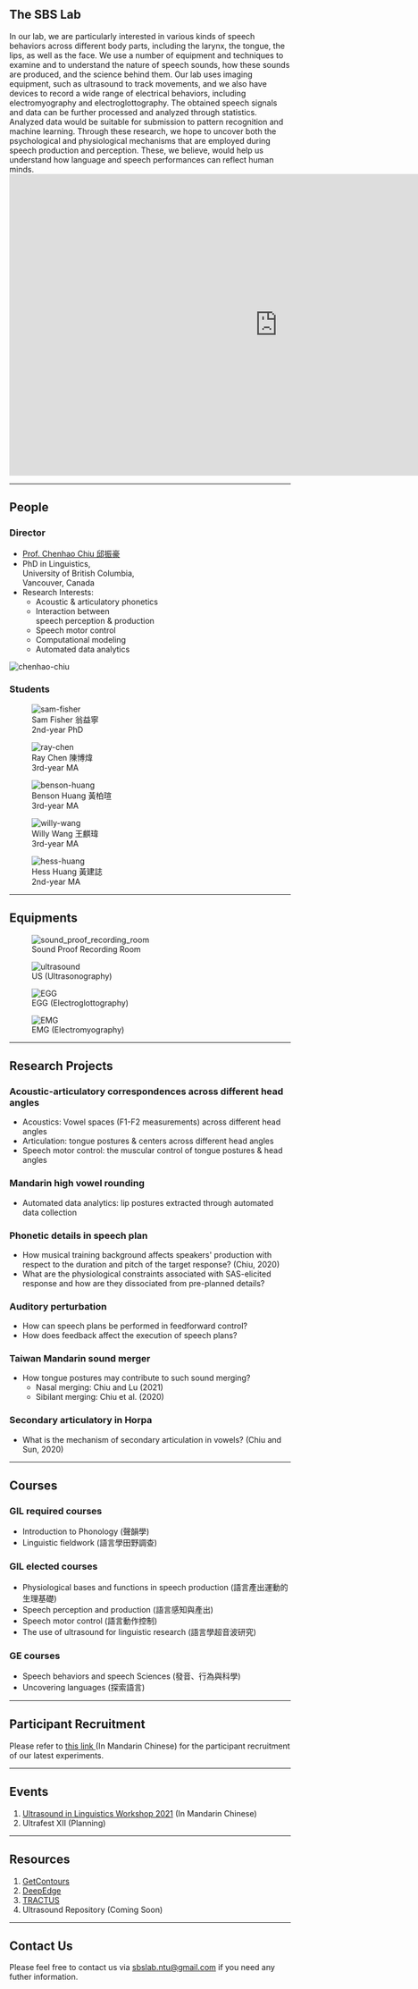 <!--  -->

## **The SBS Lab**

<div class="paragraph">
  In our lab, we are particularly interested in various kinds of speech behaviors across different
  body parts, including the larynx, the tongue, the lips, as well as the face. We use a number of
  equipment and techniques to examine and to understand the nature of speech sounds, how these
  sounds are produced, and the science behind them. Our lab uses imaging equipment, such as
  ultrasound to track movements, and we also have devices to record a wide range of electrical
  behaviors, including electromyography and electroglottography. The obtained speech signals and
  data can be further processed and analyzed through statistics. Analyzed data would be suitable for
  submission to pattern recognition and machine learning. Through these research, we hope to uncover
  both the psychological and physiological mechanisms that are employed during speech production and
  perception. These, we believe, would help us understand how language and speech performances can
  reflect human minds.
</div>

<div class=video>
<iframe width="960" height="540" src="https://www.youtube.com/embed/8EV_7EfK4VE" title="YouTube video player" frameborder="0" allow="accelerometer; autoplay; clipboard-write; encrypted-media; gyroscope; picture-in-picture" allowfullscreen></iframe>
</div>

---

## **People**

### **Director**

<div class="list">
  <ul>
    <li>
      <a href="https://sites.google.com/site/chiuchenhao/"> Prof. Chenhao Chiu 邱振豪 </a>
    </li>
    <li>
      PhD in Linguistics, <br />
      University of British Columbia, <br />
      Vancouver, Canada
    </li>
    <li>
      Research Interests:
      <ul>
        <li>Acoustic & articulatory phonetics</li>
        <li>
          Interaction between <br />
          speech perception & production
        </li>
        <li>Speech motor control</li>
        <li>Computational modeling</li>
        <li>Automated data analytics</li>
      </ul>
    </li>
  </ul>
</div>

<div class="boss-image">
  <img src="./img/people/chenhao.png" alt="chenhao-chiu" loading="lazy" />
</div>

### **Students**

<div class="main-image">
  <figure class="revert">
    <img src="./img/people/sam.jpg" alt="sam-fisher" loading="lazy" />
    <figcaption>
      Sam Fisher 翁益寧 <br />
      2nd-year PhD
    </figcaption>
  </figure>
  <figure>
    <img src="./img/people/ray.jpg" alt="ray-chen" loading="lazy" />
    <figcaption>
      Ray Chen 陳博煒 <br />
      3rd-year MA
    </figcaption>
  </figure>
  <figure>
    <img src="./img/people/benson.jpg" alt="benson-huang" loading="lazy" />
    <figcaption>
      Benson Huang 黃柏瑄 <br />
      3rd-year MA
    </figcaption>
  </figure>
  <figure>
    <img src="./img/people/willy.jpg" alt="willy-wang" loading="lazy" />
    <figcaption>
      Willy Wang 王麒瑋 <br />
      3rd-year MA
    </figcaption>
  </figure>
  <figure>
    <img src="./img/people/hess.jpg" alt="hess-huang" loading="lazy" />
    <figcaption>
      Hess Huang 黃建誌 <br />
      2nd-year MA
    </figcaption>
  </figure>
</div>

---

## **Equipments**

<div class="main-image">
  <figure class="revert">
    <img src="./img/equipments/room.jpeg" alt="sound_proof_recording_room" loading="lazy" />
    <figcaption>Sound Proof Recording Room</figcaption>
  </figure>
  <figure>
    <img src="./img/equipments/us.jpg" alt="ultrasound" loading="lazy" />
    <figcaption>US (Ultrasonography)</figcaption>
  </figure>
  <figure>
    <img src="./img/equipments/egg.jpg" alt="EGG" loading="lazy" />
    <figcaption>EGG (Electroglottography)</figcaption>
  </figure>
  <figure>
    <img src="./img/equipments/emg.jpg" alt="EMG" loading="lazy" />
    <figcaption>EMG (Electromyography)</figcaption>
  </figure>
</div>

---

## **Research Projects**

### **Acoustic-articulatory correspondences across different head angles**

<div class="list">
  <ul>
    <li>Acoustics: Vowel spaces (F1-F2 measurements) across different head angles</li>
    <li>Articulation: tongue postures & centers across different head angles</li>
    <li>Speech motor control: the muscular control of tongue postures & head angles</li>
  </ul>
</div>

### **Mandarin high vowel rounding**

<div class="list">
  <ul>
    <li>Automated data analytics: lip postures extracted through automated data collection</li>
  </ul>
</div>

### **Phonetic details in speech plan**

<div class="list">
  <ul>
    <li>
      How musical training background affects speakers' production with respect to the duration and
      pitch of the target response? (Chiu, 2020)
    </li>
    <li>
      What are the physiological constraints associated with SAS-elicited response and how are they
      dissociated from pre-planned details?
    </li>
  </ul>
</div>

### **Auditory perturbation**

<div class="list">
  <ul>
    <li>How can speech plans be performed in feedforward control?</li>
    <li>How does feedback affect the execution of speech plans?</li>
  </ul>
</div>

### **Taiwan Mandarin sound merger**

<div class="list">
  <ul>
    <li>
      How tongue postures may contribute to such sound merging?
      <ul>
        <li>Nasal merging: Chiu and Lu (2021)</li>
        <li>Sibilant merging: Chiu et al. (2020)</li>
      </ul>
    </li>
  </ul>
</div>

### **Secondary articulatory in Horpa**

<div class="list">
  <ul>
    <li>What is the mechanism of secondary articulation in vowels? (Chiu and Sun, 2020)</li>
  </ul>
</div>

---

## **Courses**

### **GIL required courses**

<div class="list">
  <ul>
    <li>Introduction to Phonology (聲韻學)</li>
    <li>Linguistic fieldwork (語言學田野調查)</li>
  </ul>
</div>

### **GIL elected courses**

<div class="list">
  <ul>
    <li>Physiological bases and functions in speech production (語言產出運動的生理基礎)</li>
    <li>Speech perception and production (語言感知與產出)</li>
    <li>Speech motor control (語言動作控制)</li>
    <li>The use of ultrasound for linguistic research (語言學超音波研究)</li>
  </ul>
</div>

### **GE courses**

<div class="list">
  <ul>
    <li>Speech behaviors and speech Sciences (發音、行為與科學)</li>
    <li>Uncovering languages (探索語言)</li>
  </ul>
</div>

---

## **Participant Recruitment**

<div>
  Please refer to <a href="https://sbs-ntu.github.io/participant-recruitment/"> this link </a> (In
  Mandarin Chinese) for the participant recruitment of our latest experiments.
</div>

---

## **Events**

<div class="list">
  <ol>
    <li>
      <a href="https://sbs-ntu.github.io/2021-ultrasound-workshop/"
        >Ultrasound in Linguistics Workshop 2021</a
      >
      (In Mandarin Chinese)
    </li>
    <li>Ultrafest XII (Planning)</li>
  </ol>
</div>

---

## **Resources**

<div class="list">
  <ol>
    <li><a href="https://github.com/mktiede/GetContours">GetContours</a></li>
    <li><a href="https://github.com/WeirongChen/DeepEdge">DeepEdge</a></li>
    <li><a href="https://christophercarignan.github.io/TRACTUS/">TRACTUS</a></li>
    <li>Ultrasound Repository (Coming Soon)</li>
  </ol>
</div>

---

## **Contact Us**

<div>
  Please feel free to contact us via
  <a href="mailto:sbslab.ntu@gmail.com">sbslab.ntu@gmail.com</a> if you need any futher information.
</div>
